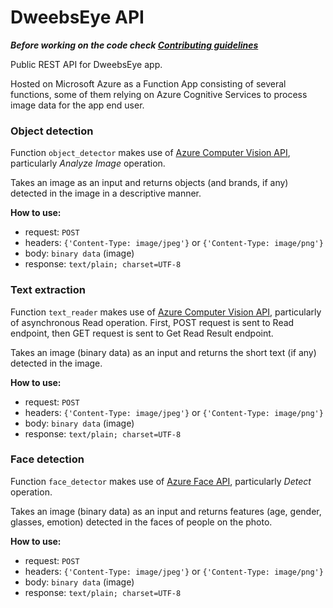 # DweebsEye API

***Before working on the code check [Contributing guidelines](https://github.com/Dweebs-Global/DweebsEye-API/blob/main/CONTRIBUTING.md)***


Public REST API for DweebsEye app.

Hosted on Microsoft Azure as a Function App consisting of several functions, some of them relying on Azure Cognitive Services to process image data for the app end user.


### Object detection 
Function `object_detector` makes use of [Azure Computer Vision API](https://westcentralus.dev.cognitive.microsoft.com/docs/services/computer-vision-v3-1-ga/operations/56f91f2e778daf14a499f21b), 
particularly *Analyze Image* operation. 

Takes an image as an input and returns objects (and brands, if any) detected in the image in a descriptive manner.

**How to use:**

- request: `POST`
- headers: `{'Content-Type: image/jpeg'}` or `{'Content-Type: image/png'}`
- body: `binary data` (image)
- response: `text/plain; charset=UTF-8`

### Text extraction 
Function `text_reader` makes use of [Azure Computer Vision API](https://westcentralus.dev.cognitive.microsoft.com/docs/services/computer-vision-v3-1-ga/operations/56f91f2e778daf14a499f20d), 
particularly of asynchronous Read operation. First, POST request is sent to Read endpoint, then GET request is sent to Get Read Result endpoint.

Takes an image (binary data) as an input and returns the short text (if any) detected in the image.

**How to use:**

- request: `POST`
- headers: `{'Content-Type: image/jpeg'}` or `{'Content-Type: image/png'}`
- body: `binary data` (image)
- response: `text/plain; charset=UTF-8`

### Face detection 
Function `face_detector` makes use of [Azure Face API](https://westus.dev.cognitive.microsoft.com/docs/services/563879b61984550e40cbbe8d/operations/563879b61984550f30395236), 
particularly *Detect* operation.

Takes an image (binary data) as an input and returns features (age, gender, glasses, emotion) detected in the faces of people on the photo.

**How to use:**

- request: `POST`
- headers: `{'Content-Type: image/jpeg'}` or `{'Content-Type: image/png'}`
- body: `binary data` (image)
- response: `text/plain; charset=UTF-8`